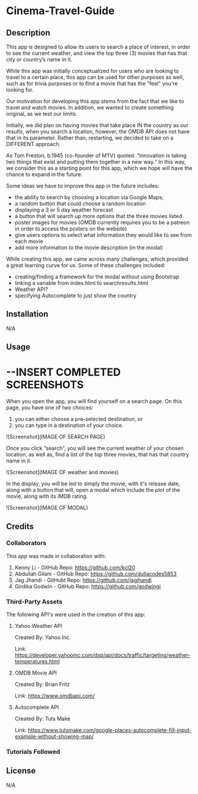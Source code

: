 # Cinema-Travel-Guide

## Description

This app is designed to allow its users to search a place of interest, in order to see the current weather, and view the top three (3) movies that has that city or country’s name in it. 

While this app was initially conceptualized for users who are looking to travel to a certain place, this app can be used for other purposes as well, such as for trivia purposes or to find a movie that has the "feel" you're looking for.

Our motivation for developing this app stems from the fact that we like to travel and watch movies. In addition, we wanted to create something original, as we test our limits. 

Initially, we did plan on having movies that take place IN the country as our results, when you search a location, however, the OMDB API does not have that in its parameter. Rather than, restarting, we decided to take on a DIFFERENT approach. 

As Tom Freston, b.1945 (co-founder of MTV) quoted: “Innovation is taking two things that exist and putting them together in a new way.“ In this way, we consider this as a starting point for this app, which we hope will have the chance to expand in the future. 

Some ideas we have to improve this app in the future includes: 
- the ability to search by choosing a location via Google Maps;
- a random button that could choose a random location
- displaying a 3 or 5 day weather forecast
- a button that will search up more options that the three movies listed
- poster images for movies (OMDB currently requires you to be a patreon in order to access the posters on the website)
- give users options to select what information they would like to see from each movie
- add more information to the movie description (in the modal)

While creating this app, we came across many challenges, which provided a great learning curve for us. Some of these challenges included:
- creating/finding a framework for the modal without using Bootstrap
- linking a variable from index.html to searchresults.html
- Weather API?
- specifying Autocomplete to just show the country

## Installation

N/A

## Usage

# --INSERT COMPLETED SCREENSHOTS

When you open the app, you will find yourself on a search page. On this page, you have one of two choices:
1) you can either choose a pre-selected destination, or 
2) you can type in a destination of your choice. 

![Screenshot](IMAGE OF SEARCH PAGE)

Once you click “search”, you will see the current weather of your chosen location, as well as, find a list of the top three movies, that has that country name in it. 

![Screenshot](IMAGE OF weather and movies)

In the display, you will be led to simply the movie, with it's release date, along with a button that will, open a modal which include the plot of the movie, along with its IMDB rating. 

![Screenshot](IMAGE OF MODAL)

## Credits

### Collaborators
This app was made in collaboration with:

1. Kenny Li - GitHub Repo: https://github.com/kcl20
2. Abdullah Gilani - GitHub Repo: https://github.com/dullacodes5853
3. Jag Jhandi - GitHubt Repo: https://github.com/jagjhandi
4. Girdika Godwin - GitHub Repo: https://github.com/godwingi

### Third-Party Assets
The following API's were used in the creation of this app:

1. Yahoo Weather API
    
    Created By: Yahoo Inc.
    
    Link: https://developer.yahooinc.com/dsp/api/docs/traffic/targeting/weather-temperatures.html

2. OMDB Movie API
    
    Created By: Brian Fritz
    
    Link: https://www.omdbapi.com/

3. Autocomplete API
    
    Created By: Tuts Make
    
    Link: https://www.tutsmake.com/google-places-autocomplete-fill-input-example-without-showing-map/

### Tutorials Followed

## License

N/A
